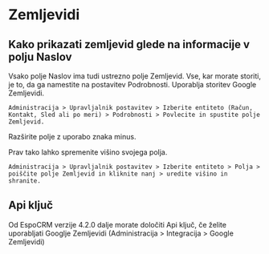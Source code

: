 # Zemljevidi

## Kako prikazati zemljevid glede na informacije v polju Naslov

Vsako polje Naslov ima tudi ustrezno polje Zemljevid. Vse, kar morate storiti, je to, da ga namestite na postavitev Podrobnosti. Uporablja storitev Google Zemljevidi.

`Administracija > Upravljalnik postavitev > Izberite entiteto (Račun, Kontakt, Sled ali po meri) > Podrobnosti > Povlecite in spustite polje Zemljevid.`

Razširite polje z uporabo znaka minus.

Prav tako lahko spremenite višino svojega polja.

`Administracija > Upravljalnik postavitev > Izberite entiteto > Polja > poiščite polje Zemljevid in kliknite nanj > uredite višino in shranite.`

## Api ključ

Od EspoCRM verzije 4.2.0 dalje morate določiti Api ključ, če želite uporabljati Googlje Zemljevidi (Administracija > Integracija > Google Zemljevidi)
